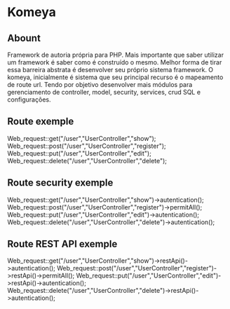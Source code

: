 # Komeya

## Abount
<p>
  Framework de autoria própria para PHP. Mais importante que saber utilizar um framework é saber como é construído o mesmo. Melhor forma de tirar essa barreira abstrata é desenvolver seu próprio sistema framework. O komeya, inicialmente é sistema que seu principal recurso é o mapeamento de route url. Tendo por objetivo desenvolver mais módulos para gerenciamento de controller, model, security, services, crud SQL e configurações.

</p>

## Route exemple

Web_request::get("/user","UserController","show");
Web_request::post("/user","UserController","register");
Web_request::put("/user","UserController","edit");
Web_request::delete("/user","UserController","delete");

## Route security exemple

Web_request::get("/user","UserController","show")->autentication();
Web_request::post("/user","UserController","register")->permitAll();
Web_request::put("/user","UserController","edit")->autentication();
Web_request::delete("/user","UserController","delete")->autentication();

## Route  REST API exemple

Web_request::get("/user","UserController","show")->restApi()->autentication();
Web_request::post("/user","UserController","register")->restApi()->permitAll();
Web_request::put("/user","UserController","edit")->restApi()->autentication();
Web_request::delete("/user","UserController","delete")->restApi()->autentication();
